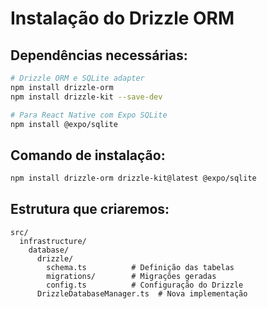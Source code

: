 # Instalação do Drizzle ORM

## Dependências necessárias:

```bash
# Drizzle ORM e SQLite adapter
npm install drizzle-orm
npm install drizzle-kit --save-dev

# Para React Native com Expo SQLite
npm install @expo/sqlite
```

## Comando de instalação:

```bash
npm install drizzle-orm drizzle-kit@latest @expo/sqlite
```

## Estrutura que criaremos:

```
src/
  infrastructure/
    database/
      drizzle/
        schema.ts          # Definição das tabelas
        migrations/        # Migrações geradas
        config.ts          # Configuração do Drizzle
      DrizzleDatabaseManager.ts  # Nova implementação
```